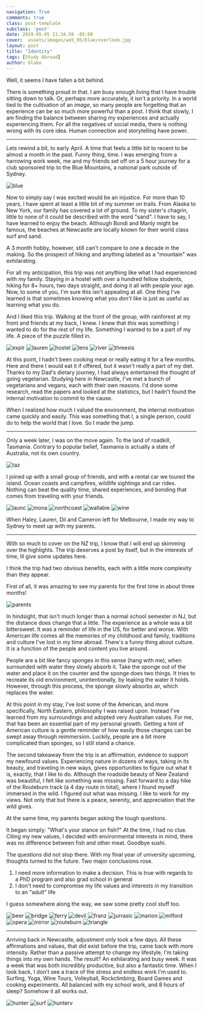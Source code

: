 ```yaml
---
navigation: True
comments: true
class: post-template
subclass: 'post'
date: 2019-05-05 11:34:59 -05:00
cover:  assets/images/wo5_05/blue/overlook.jpg
layout: post
title: "Identity"
tags: [Study Abroad]
author: blake
---
```


Well, it seems I have fallen a bit behind. 

There is something proud in that. I am busy enough living that I have trouble sitting down to talk. Or, perhaps more accurately, it isn't a priority. In a world tied to the cultivation of an *image*, so many people are forgetting that an experience can be so much more powerful than a post. I think that slowly, I am finding the balance between sharing my experiences and actually experiencing them. For all the negatives of social media, there is nothing wrong with its core idea. Human connection and storytelling have power. 

----

Lets rewind a bit, to early April. A time that feels a little bit to recent to be almost a month in the past. Funny thing, time. I was emerging from a harrowing work week, me and my friends set off on a 5 hour journey for a club sponsored trip to the Blue Mountains, a national park outside of Sydney. 

![blue](assets\images\wo5_05\bluemap.png)

Now to simply say I was excited would be an injustice. For more than 10 years, I have spent at least a little bit of my summer on trails. From Alaska to New York, our family has covered a lot of ground.  To my sister's chagrin, little to none of it could be described with the word "sand".  I have to say, I have learned to enjoy the beach. Although Bondi and Manly might be famous, the beaches at Newcastle are locally known for their world class surf and sand. 

A 3 month hobby, however, still can't compare to one a decade in the making. So the prospect of hiking and anything labeled as a "mountain" was exhilarating. 

For all my anticipation, this trip was not anything like what I had experienced with my family. Staying in a hostel with over a hundred fellow students, hiking for 8+ hours, two days straight, and doing it all with people your age. Now, to some of you, I'm sure this isn't appealing at all. One thing I've learned is that sometimes knowing what you *don't* like is just as useful as learning what you do. 

And I liked this trip. Walking at the front of the group, with rainforest at my front and friends at my back, I knew. I knew that *this* was something I wanted to do for the rest of my life. Something I wanted to be a part of my life. A piece of the puzzle filled in.

![explr](assets/images/wo5_05/blue/explorers.jpg)
![lauren](assets/images/wo5_05/blue/feet.jpg)
![hostel](assets/images/wo5_05/blue/hostel.jpg)
![lens](assets/images/wo5_05/blue/lensflare.jpg)
![river](assets/images/wo5_05/blue/riverstop.jpg)
![threesis](assets/images/wo5_05/blue/sisters.jpg)

At this point, I hadn't been cooking meat or really eating it for a few months. Here and there I would eat it if offered, but it wasn't really a part of my diet. Thanks to my Dad's dietary journey, I had always entertained the thought of going vegetarian. Studying here in Newcastle, I've met a bunch of vegetarians and vegans, each with their own reasons. I'd done some research, read the papers and looked at the statistics, but I hadn't found the internal motivation to commit to the cause. 

When I realized how much I valued the environment, the internal motivation came quickly and easily. This was something that *I*, a single person, could do to help the world that I love. So I made the jump.

----

Only a week later, I was on the move again. To the land of roadkill, Tasmania. Contrary to popular belief, Tasmania is actually a state of Australia, not its own country.

![taz](assets\images\wo5_05\tazmap.png)

I joined up with a small group of friends, and with a rental car we toured the island. Ocean coasts and campfires, wildlife sightings and car rides. Nothing can beat the quality time, shared experiences, and bonding that comes from traveling with your friends.  

![launc](assets/images/wo5_05/taz/gorge.jpg)
![mona](assets/images/wo5_05/taz/mona.jpg)
![northcoast](assets/images/wo5_05/taz/swing.jpg)
![wallabie](assets/images/wo5_05/taz/wallabies.jpg)
![wine](assets/images/wo5_05/taz/wineglass.jpg)

When Haley, Lauren, Dil and Cameron left for Melbourne, I made my way to Sydney to meet up with my parents.

---

With so much to cover on the NZ trip, I know that I will end up skimming over the highlights. The trip deserves a post by itself, but in the interests of time, Ill give some updates here.

I think the trip had two obvious benefits, each with a little more complexity than they appear. 

First of all, it was amazing to see my parents for the first time in about three months! 

![parents](assets/images/wo5_05/nz_syd/marion3.jpg)

In hindsight, that isn't much longer than a normal school semester in NJ, but the distance does change that a little.  The experience as a whole was a bit bittersweet. It was a reminder of life in the US, for better and worse. With American life comes all the memories of my childhood and family, traditions and culture I've lost in my time abroad. There's a funny thing about culture. It is a function of the people and content you live around. 

People are a bit like fancy sponges in this sense (hang with me), when surrounded with water they slowly absorb it. Take the sponge out of the water and place it on the counter and the sponge does two things. It tries to recreate its old environment, unintentionally, by leaking the water it holds. However, through this process, the sponge slowly absorbs air, which replaces the water. 

At this point in my stay, I've lost some of the American, and more specifically, North Eastern, philosophy I was raised upon. Instead I've learned from my surroundings and adopted very Australian values. For me, that has been an essential part of my personal growth. Getting a hint of American culture is a gentle reminder of how easily those changes can be swept away through reimmersion. Luckily, people are  a bit more complicated than sponges, so I still stand a chance.

The second takeaway from the trip is an affirmation, evidence to support my newfound values. Experiencing nature in dozens of ways, taking in its beauty, and traveling in new ways, gives opportunities to figure out what it is, exactly, that I like to do. Although the roadside beauty of New Zealand was beautiful, I felt like something was missing. Fast forward to a day hike of the Routeburn track (a 4 day route in total), where I found myself immersed in the wild. I figured out what was missing. I like to work for my views. Not only that but there is a peace, serenity, and appreciation that the wild gives. 

At the same time, my parents began asking the tough questions. 

It began simply: "What's your stance on fish?" At the time, I had no clue. Citing my new values, I decided with environmental interests in mind, there was no difference between fish and other meat. Goodbye sushi. 

The questions did not stop there. With my final year of university upcoming, thoughts turned to the future. Two major conclusions rose. 

1.  I need more information to make a decision. This is true with regards to a PhD program and also grad school in general
2. I don't need to compromise my life values and interests in my transition to an "adult" life

I guess somewhere along the way, we saw some pretty cool stuff too.

![beer](assets/images/wo5_05/nz_syd/beer.jpg)
![bridge](assets/images/wo5_05/nz_syd/bridge.jpg)
![ferry](assets/images/wo5_05/nz_syd/cheers.jpg)
![devil](assets/images/wo5_05/nz_syd/devil.jpg)
![franz](assets/images/wo5_05/nz_syd/franz.jpg)
![jurrasic](assets/images/wo5_05/nz_syd/jurassic.jpg)
![marion](assets/images/wo5_05/nz_syd/marion.jpg)
![milford](assets/images/wo5_05/nz_syd/milfordcrz.jpg)
![opera](assets/images/wo5_05/nz_syd/opera3.jpg)
![mirror](assets/images/wo5_05/nz_syd/reflpond.jpg)
![routeburn](assets/images/wo5_05/nz_syd/routeburn.jpg)
![triangle](assets/images/wo5_05/nz_syd/triangle.jpg)

---

Arriving back in Newcastle, adjustment only took a few days. All these affirmations and values, that did exist before the trip, came back with more intensity. Rather than a passive attempt to change my lifestyle, I'm taking things into my own hands.  The result? An exhilarating and busy week.  It was a week that was both incredibly productive, but also a fantastic time. When I look back, I don't see a trace of the stress and endless work I'm used to. Surfing, Yoga, Wine Tours, Volleyball, Rockclimbing, Board Games and cooking experiments. All balanced with my school work, and 8 hours of sleep? Somehow it all works out. 

![hunter](assets/images/wo5_05/recent/chillvin.jpg)
![surf](assets/images/wo5_05/recent/surf.jpg)
![hunterv](assets/images/wo5_05/recent/vin.jpg)